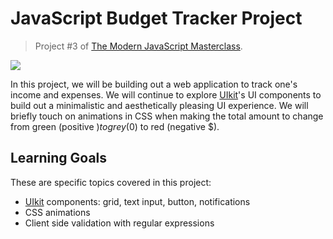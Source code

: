 # JavaScript Budget Tracker Project

> Project #3 of [The Modern JavaScript Masterclass](https://github.com/codingcourses/modern-javascript-masterclass).

<img src="capture.gif" />

In this project, we will be building out a web application to track one's income and expenses. We
will continue to explore [UIkit](https://getuikit.com/)'s UI components to build out a
minimalistic and aesthetically pleasing UI experience. We will briefly touch on animations in CSS
when making the total amount to change from green (positive $) to grey ($0) to red (negative $).

## Learning Goals

These are specific topics covered in this project:

- [UIkit](https://getuikit.com/) components: grid, text input, button, notifications
- CSS animations
- Client side validation with regular expressions
